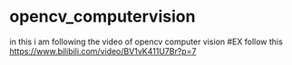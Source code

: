 # opencv_computervision
in this i am following the video of opencv computer vision
#EX follow this https://www.bilibili.com/video/BV1vK411U7Br?p=7
